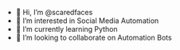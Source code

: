 - 👋 Hi, I’m @scaredfaces
- 👀 I’m interested in Social Media Automation 
- 🌱 I’m currently learning Python 
- 💞️ I’m looking to collaborate on Automation Bots

<!---
scaredfaces/scaredfaces is a ✨ special ✨ repository because its `README.md` (this file) appears on your GitHub profile.
You can click the Preview link to take a look at your changes.
--->
